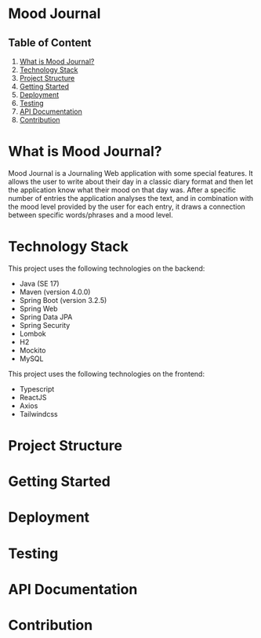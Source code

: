 <h1> Mood Journal </h1>

<h2>Table of Content</h2>
<ol>
    <li><a href="#subject1">What is Mood Journal?</a></li>
    <li><a href="#subject2">Technology Stack</a></li>
    <li><a href="#subject3">Project Structure</a></li>
    <li><a href="#subject4">Getting Started</a></li>
    <li><a href="#subject5">Deployment</a></li>
    <li><a href="#subject6">Testing</a></li>
    <li><a href="#subject7">API Documentation</a></li>
    <li><a href="#subject8">Contribution</a></li>
</ol>

<h1 id="subject1"> What is Mood Journal? </h1>
<p> Mood Journal is a Journaling Web application with some special features. It allows the user to write about their day in a classic diary format and then let the application know what their mood on that day was. After a specific number of entries the application analyses the text, and in combination with the mood level provided by the user for each entry, it draws a connection between specific words/phrases and a mood level. </p>

<h1 id="subject2">Technology Stack</h2>

This project uses the following technologies on the backend:

* Java (SE 17)
* Maven (version 4.0.0)
* Spring Boot (version 3.2.5)
* Spring Web
* Spring Data JPA
* Spring Security
* Lombok
* H2 
* Mockito
* MySQL

This project uses the following technologies on the frontend:

* Typescript
* ReactJS
* Axios
* Tailwindcss

<h1 id="subject3">Project Structure</h1>

<h1 id="subject4">Getting Started</h1>

<h1 id="subject5">Deployment</h1>

<h1 id="subject6">Testing</h1>

<h1 id="subject7">API Documentation</h1>

<h1 id="subject8">Contribution</h1>





